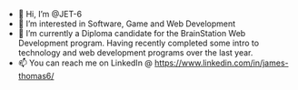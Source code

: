 - 👋 Hi, I’m @JET-6
- 👀 I’m interested in Software, Game and Web Development
- 🌱 I’m currently a Diploma candidate for the BrainStation Web Development program. Having recently completed some intro to technology and web development programs over the last year.
- 📫 You can reach me on LinkedIn @ https://www.linkedin.com/in/james-thomas6/

<!---
JET-6/JET-6 is a ✨ special ✨ repository because its `README.md` (this file) appears on your GitHub profile.
You can click the Preview link to take a look at your changes.
--->
